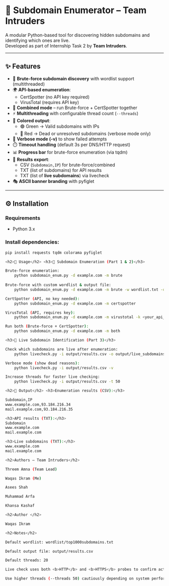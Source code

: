 <h1>🔎 Subdomain Enumerator – Team Intruders</h1>

A modular Python-based tool for discovering hidden subdomains and identifying which ones are live.  
Developed as part of Internship Task 2 by <b>Team Intruders</b>.

---

<h2>✨ Features</h2>

- 🚀 <b>Brute-force subdomain discovery</b> with wordlist support (multithreaded)  
- 🌍 <b>API-based enumeration</b>:  
  - CertSpotter (no API key required)  
  - VirusTotal (requires API key)  
- 🔗 <b>Combined mode</b> – run Brute-force + CertSpotter together  
- ⚡ <b>Multithreading</b> with configurable thread count (`--threads`)  
- 🎨 <b>Colored output</b>:  
  - 🟢 Green → Valid subdomains with IPs  
  - 🔴 Red → Dead or unresolved subdomains (verbose mode only)  
- 📢 <b>Verbose mode (-v)</b> to show failed attempts  
- ⏱️ <b>Timeout handling</b> (default 3s per DNS/HTTP request)  
- 📊 <b>Progress bar</b> for brute-force enumeration (via tqdm)  
- 💾 <b>Results export</b>:  
  - CSV (`Subdomain,IP`) for brute-force/combined  
  - TXT (list of subdomains) for API results  
  - TXT (list of <b>live subdomains</b>) via livecheck  
- 🎭 <b>ASCII banner branding</b> with pyfiglet  

---

<h2>⚙️ Installation</h2>

<h3>Requirements</h3>

- Python 3.x  

<h3>Install dependencies:</h3>

```bash
pip install requests tqdm colorama pyfiglet

<h2>🚀 Usage</h2> <h3>🔹 Subdomain Enumeration (Part 1 & 2)</h3>

Brute-force enumeration:
	python subdomain_enum.py -d example.com -m brute
	
Brute-force with custom wordlist & output file:
	python subdomain_enum.py -d example.com -m brute -w wordlist.txt -o results.csv

CertSpotter (API, no key needed):
	python subdomain_enum.py -d example.com -m certspotter

VirusTotal (API, requires key):
	python subdomain_enum.py -d example.com -m virustotal -k <your_api_key>

Run both (Brute-force + CertSpotter):
	python subdomain_enum.py -d example.com -m both

<h3>🔹 Live Subdomain Identification (Part 3)</h3>

Check which subdomains are live after enumeration:
	python livecheck.py -i output/results.csv -o output/live_subdomains.txt

Verbose mode (show dead reasons):
	python livecheck.py -i output/results.csv -v

Increase threads for faster live checking:
	python livecheck.py -i output/results.csv -t 50

<h2>📂 Output</h2> <h3>Enumeration results (CSV):</h3>

Subdomain,IP
www.example.com,93.184.216.34
mail.example.com,93.184.216.35

<h3>API results (TXT):</h3>
Subdomain
www.example.com
mail.example.com

<h3>Live subdomains (TXT):</h3>
www.example.com
mail.example.com

<h2>Authors – Team Intruders</h2>

Threem Amna (Team Lead)

Waqas Ikram (Me)

Asees Shah

Muhammad Arfa

Khansa Kashaf

<h2>Author </h2>

Waqas Ikram

<h2>Notes</h2>

Default wordlist: wordlist/top1000subdomains.txt

Default output file: output/results.csv

Default threads: 20

Live check uses both <b>HTTP</b> and <b>HTTPS</b> probes to confirm activity

Use higher threads (--threads 50) cautiously depending on system performance


